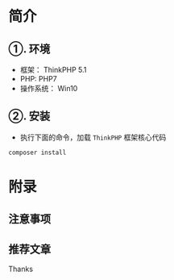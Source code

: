 # 简介

## ①. 环境

- 框架： ThinkPHP 5.1
- PHP:  PHP7
- 操作系统： Win10

## ②. 安装

- 执行下面的命令，加载 `ThinkPHP` 框架核心代码

```
composer install
```
# 附录
## 注意事项
## 推荐文章

Thanks